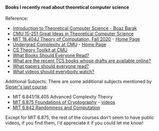 #### Books I recently read about theoretical computer science

Reference:
- [Introduction to Theoretical Computer Science - Boaz Barak](https://introtcs.org/)
- [CMU 15-251 Great Ideas in Theoretical Computer Science](https://www.youtube.com/watch?v=khyrgbiz20o&list=PLm3J0oaFux3aafQm568blS9blxtA_EWQv&index=1)
- [MIT 18.404J Theory of Computation, Fall 2020](https://www.youtube.com/playlist?list=PLUl4u3cNGP60_JNv2MmK3wkOt9syvfQWY) - [Home Page](https://ocw.mit.edu/courses/mathematics/18-404j-theory-of-computation-fall-2020/)
- [Undergrad Complexity at CMU](https://www.youtube.com/watch?v=RxhpiYKFQd8&list=PLm3J0oaFux3YL5vLXpzOyJiLtqLp6dCW2) - [Home Page](http://www.cs.cmu.edu/~15455/)
- [CS Theory Toolkit at CMU](https://www.youtube.com/watch?v=prI35GmCon4&list=PLm3J0oaFux3ZYpFLwwrlv_EHH9wtH6pnX)
- [What Books Should Everyone Read?](https://cstheory.stackexchange.com/questions/3253/what-books-should-everyone-read)
- [What are the recent TCS books whose drafts are available online?](https://cstheory.stackexchange.com/questions/3540/what-are-the-recent-tcs-books-whose-drafts-are-available-online)
- [What papers should everyone read?](https://cstheory.stackexchange.com/questions/1168/what-papers-should-everyone-read)
- [What videos should everybody watch?](https://cstheory.stackexchange.com/questions/1198/what-videos-should-everybody-watch)

Additional Subjects:
There are some additional subjects mentioned by [Sipser's last course](https://youtu.be/eEXSv0jChO4?list=PLUl4u3cNGP60_JNv2MmK3wkOt9syvfQWY&t=4696):
- MIT 6.841/18.405 Advanced Complexity Theory
- [MIT 6.875 Foundations of Cryptography](http://mit6875.org/) - [videos](https://www.youtube.com/playlist?list=PL6ogFv-ieghe8MOIcpD6UDtdK-UMHG8oH)
- [MIT 6.842 Randomness and Computation](https://people.csail.mit.edu/ronitt/COURSE/S22/)

Except for MIT 6.875, the rest of the courses don't seem to have public videos, if you find them, I'd appreciate it if you could let me know!

